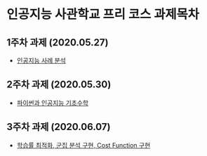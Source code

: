 # 인공지능 사관학교 프리 코스 과제목차

## 1주차 과제 (2020.05.27)

* [인공지능 사례 분석](https://github.com/whdid502/AI_assignment/blob/master/week_1_assignment/week_1_assignment.ipynb)

## 2주차 과제 (2020.05.30)

* [파이썬과 인공지능 기초수학](https://github.com/whdid502/AI_assignment/blob/master/week_2_assignment/week_2_assginment.ipynb)

## 3주차 과제 (2020.06.07)

* [학습률 최적화, 군집 분석 구현, Cost Function 구현](https://github.com/whdid502/AI_assignment/blob/master/week_3_assignment/week_3_assignment.ipynb)
